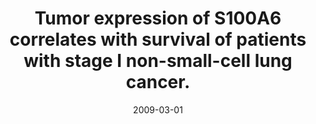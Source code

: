 ---
link: https://dx.doi.org/10.1016/j.lungcan.2008.06.003
journal: Lung cancer (Amsterdam, Netherlands)
title: Tumor expression of S100A6 correlates with survival of patients with stage I non-small-cell lung cancer.
date: 2009-03-01
authors: De Petris, L, Orre, LM, Kanter, L, Pernemalm, M, Koyi, H, Lewensohn, R, Lehtiö, J
---